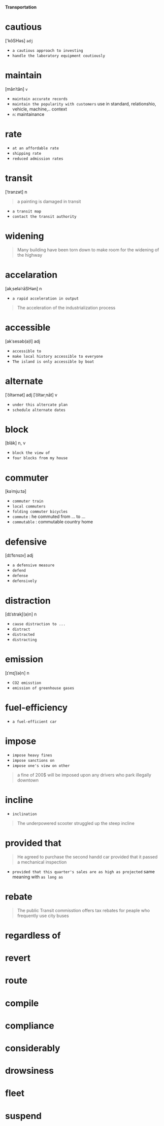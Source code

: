 **Transportation**

# cautious
['kôSHəs] `adj`
- `a cautious approach to investing`
- `handle the laboratory equipment coutiously`
# maintain
[mānˈtān] `v`
- `maintain accurate records`
- `maintain the popularity with customers`
use in standard, relationshio, vehicle, machine,.. context
- `n`: maintainance

# rate
- `at an affordable rate`
- `shipping rate`
- `reduced admission rates`

# transit
[ˈtranzət] n
> a painting is damaged in transit
- `a transit map`
- `contact the transit authority`

# widening
> Many building have been torn down to make room for the widening of the highway

# accelaration
[əkˌseləˈrāSHən] n
- `a rapid acceleration in output`
> The acceleration of the industrialization process

# accessible
[əkˈsesəb(ə)l] adj
- `accessible to`
- `make local history accessible to everyone`
- `The island is only accessible by boat`

# alternate
[ˈôltərnət] adj
[ˈôltərˌnāt] v
- `under this altercate plan`
- `schedule alternate dates`

# block
[bläk] n, v
- `block the view of`
- `four blocks from my house`

# commuter
[kəˈmjuːtə]
- `commuter train`
- `local commuters`
- `folding commuter bicycles`
- `commute` : he commuted from ... to ...
- `commutable` : commutable country home

# defensive
[dɪˈfɛnsɪv] adj
- `a defensive measure`
- `defend`
- `defense`
- `defensively`

# distraction
[dɪˈstrakʃ(ə)n] n
- `cause distraction to ...`
- `distract`
- `distracted`
- `distracting`

# emission
[ɪˈmɪʃ(ə)n] n
- `CO2 emisstion`
- `emission of greenhouse gases`

# fuel-efficiency
- `a fuel-efficient car`

# impose
- `impose heavy fines`
- `impose sanctions on`
- `impose one's view on other`
> a fine of 200$ will be imposed upon any drivers who park illegally downtown

# incline
- `inclination`
> The underpowered scooter struggled up the steep incline

# provided that
> He agreed to purchase the second handd car provided that it passed a  mechanical inspection
- `provided that this quarter's sales are as high as projected`
same meaning with `as long as`

# rebate
> The public Transit commisstion offers tax rebates for peaple who frequently use city buses

# regardless of

# revert

# route

# compile

# compliance

# considerably

# drowsiness

# fleet

# suspend